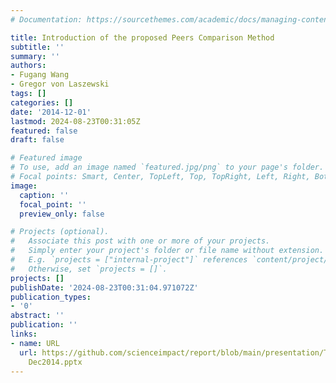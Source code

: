 ```yaml
---
# Documentation: https://sourcethemes.com/academic/docs/managing-content/

title: Introduction of the proposed Peers Comparison Method
subtitle: ''
summary: ''
authors:
- Fugang Wang
- Gregor von Laszewski
tags: []
categories: []
date: '2014-12-01'
lastmod: 2024-08-23T00:31:05Z
featured: false
draft: false

# Featured image
# To use, add an image named `featured.jpg/png` to your page's folder.
# Focal points: Smart, Center, TopLeft, Top, TopRight, Left, Right, BottomLeft, Bottom, BottomRight.
image:
  caption: ''
  focal_point: ''
  preview_only: false

# Projects (optional).
#   Associate this post with one or more of your projects.
#   Simply enter your project's folder or file name without extension.
#   E.g. `projects = ["internal-project"]` references `content/project/deep-learning/index.md`.
#   Otherwise, set `projects = []`.
projects: []
publishDate: '2024-08-23T00:31:04.971072Z'
publication_types:
- '0'
abstract: ''
publication: ''
links:
- name: URL
  url: https://github.com/scienceimpact/report/blob/main/presentation/TAS PeerComparison
    Dec2014.pptx
---
```

